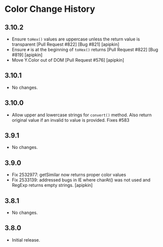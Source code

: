 Color Change History
====================
3.10.2
------

* Ensure `toHex()` values are uppercase unless the return value is transparent
  [Pull Request #822] [Bug #821] [apipkin]
* Ensure `#` is at the beginning of `toHex()` returns
  [Pull Request #822] [Bug #819] [apipkin]
* Move Y.Color out of DOM
  [Pull Request #576] [apipkin]

3.10.1
------

* No changes.

3.10.0
------

* Allow upper and lowercase strings for `convert()` method. Also return original value if an invalid to value is provided. Fixes #583

3.9.1
-----

* No changes.

3.9.0
-----

* Fix 2532977: getSimilar now returns proper color values
* Fix 2533139: addressed bugs in IE where charAt() was not used and RegExp returns empty strings. [apipkin]

3.8.1
-----

* No changes.

3.8.0
-----

* Initial release.
